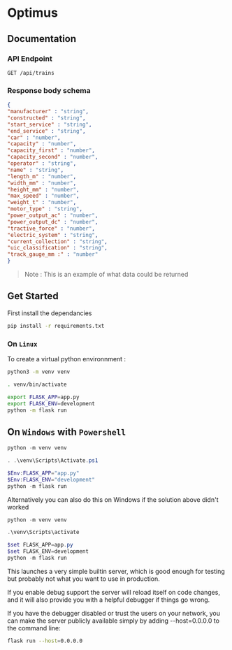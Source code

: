 # Optimus
## Documentation

### API Endpoint
```
GET /api/trains
```

### Response body schema

```json
{
"manufacturer" : "string",
"constructed" : "string",
"start_service" : "string",
"end_service" : "string",
"car" : "number",
"capacity" : "number",
"capacity_first" : "number",
"capacity_second" : "number",
"operator" : "string",
"name" : "string",
"length_m" : "number",
"width_mm" : "number",
"height_mm" : "number",
"max_speed" : "number",
"weight_t" : "number",
"motor_type" : "string",
"power_output_ac" : "number",
"power_output_dc" : "number",
"tractive_force" : "number",
"electric_system" : "string",
"current_collection" : "string",
"uic_classification" : "string",
"track_gauge_mm :" : "number"
}
```

> Note : This is an example of what data could be returned

## Get Started 

First install the dependancies
```sh
pip install -r requirements.txt
```

### On ``Linux``

To create a virtual python environnment :

```sh
python3 -m venv venv

. venv/bin/activate

export FLASK_APP=app.py
export FLASK_ENV=development
python -m flask run
```

## On ``Windows`` with ``Powershell``

```powershell
python -m venv venv

. .\venv\Scripts\Activate.ps1

$Env:FLASK_APP="app.py"
$Env:FLASK_ENV="development"
python -m flask run
```

Alternatively you can also do this on Windows if the solution above didn't worked
```powershell
python -m venv venv

.\venv\Scripts\activate

$set FLASK_APP=app.py
$set FLASK_ENV=development
python -m flask run
```

This launches a very simple builtin server, which is good enough for testing but probably not what you want to use in production.

If you enable debug support the server will reload itself on code changes, and it will also provide you with a helpful debugger if things go wrong.

If you have the debugger disabled or trust the users on your network, you can make the server publicly available simply by adding
--host=0.0.0.0 to the command line:

```sh
flask run --host=0.0.0.0
```
